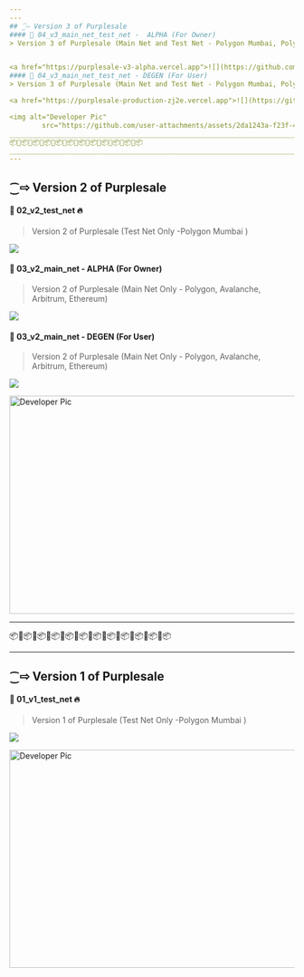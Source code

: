 ```yaml
---
---
## ⁐⇨ Version 3 of Purplesale
#### 🔖 04_v3_main_net_test_net -  ALPHA (For Owner)  
> Version 3 of Purplesale (Main Net and Test Net - Polygon Mumbai, Polygon, Avalanche, Arbitrum, Ethereum)


<a href="https://purplesale-v3-alpha.vercel.app">![](https://github.com/user-attachments/assets/e33fece3-a6f9-4375-a46f-5c5a6ca145e3)</a>
#### 🔖 04_v3_main_net_test_net - DEGEN (For User) 
> Version 3 of Purplesale (Main Net and Test Net - Polygon Mumbai, Polygon, Avalanche, Arbitrum, Ethereum)

<a href="https://purplesale-production-zj2e.vercel.app">![](https://github.com/user-attachments/assets/e33fece3-a6f9-4375-a46f-5c5a6ca145e3)</a>

<img alt="Developer Pic"
        src="https://github.com/user-attachments/assets/2da1243a-f23f-4221-8db6-9ef59d6589f7" width="800" height="385" />
_____________________________________________________________________________________________________________________
📦🔗📦🔗📦🔗📦🔗📦🔗📦🔗📦🔗📦🔗📦🔗📦🔗📦🔗📦
_____________________________________________________________________________________________________________________
---
```

## ⁐⇨ Version 2 of Purplesale
#### 🔖 02_v2_test_net 🔥 
> Version 2 of Purplesale (Test Net Only -Polygon Mumbai )

<a href="https://purplesale-production.vercel.app">![](https://github.com/user-attachments/assets/e33fece3-a6f9-4375-a46f-5c5a6ca145e3)</a>
#### 🔖 03_v2_main_net -  ALPHA (For Owner)  
> Version 2 of Purplesale (Main Net Only - Polygon, Avalanche, Arbitrum, Ethereum)

<a href="https://purplesale-production-xc3k.vercel.app">![](https://github.com/user-attachments/assets/e33fece3-a6f9-4375-a46f-5c5a6ca145e3)</a>

#### 🔖 03_v2_main_net - DEGEN (For User) 
> Version 2 of Purplesale (Main Net Only - Polygon, Avalanche, Arbitrum, Ethereum)

<a href="https://purplesale-production-three.vercel.app">![](https://github.com/user-attachments/assets/e33fece3-a6f9-4375-a46f-5c5a6ca145e3)</a>


<img alt="Developer Pic"
        src="https://github.com/user-attachments/assets/124c98a0-7830-4dee-9b7c-f6c0bce2a5d4" width="800" height="385" />

_____________________________________________________________________________________________________________________
📦🔗📦🔗📦🔗📦🔗📦🔗📦🔗📦🔗📦🔗📦🔗📦🔗📦🔗📦
_____________________________________________________________________________________________________________________
## ⁐⇨ Version 1 of Purplesale
#### 🔖 01_v1_test_net 🔥
> Version 1 of Purplesale (Test Net Only -Polygon Mumbai )

<a href="https://purplesale-v2-1.vercel.app/launchpads/create">![](https://github.com/user-attachments/assets/e33fece3-a6f9-4375-a46f-5c5a6ca145e3)</a>


<img alt="Developer Pic"
        src="https://github.com/user-attachments/assets/db496809-f81a-427e-83e1-0194e603e76a" width="800" height="385" />

